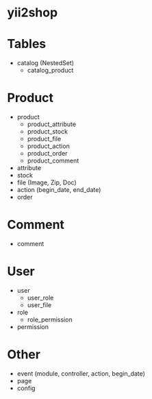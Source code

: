 yii2shop
======

Tables
=====

* catalog (NestedSet)
  * catalog_product

Product
=====

* product
  * product_attribute
  * product_stock
  * product_file
  * product_action
  * product_order
  * product_comment
* attribute
* stock
* file (Image, Zip, Doc)
* action (begin_date, end_date)
* order

Comment
=====

* comment

User
=====

* user
  * user_role
  * user_file
* role
  * role_permission
* permission

Other
=====

* event (module, controller, action, begin_date)
* page
* config
